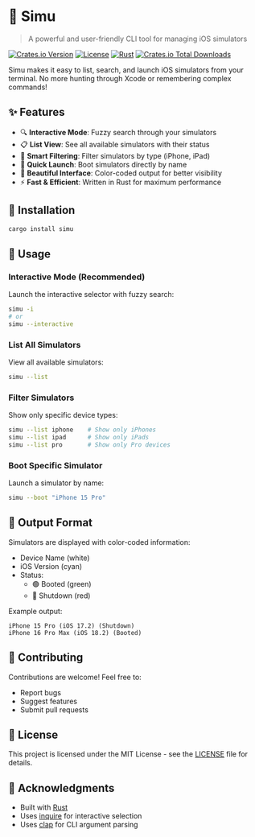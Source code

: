 # 📱 Simu

> A powerful and user-friendly CLI tool for managing iOS simulators

[![Crates.io Version](https://img.shields.io/crates/v/simu)](https://crates.io/crates/simu)
[![License](https://img.shields.io/badge/license-MIT-blue.svg)](LICENSE)
[![Rust](https://img.shields.io/badge/rust-1.70%2B-orange.svg)](https://www.rust-lang.org)
[![Crates.io Total Downloads](https://img.shields.io/crates/d/simu)](https://crates.io/crates/simu)

Simu makes it easy to list, search, and launch iOS simulators from your terminal. No more hunting through Xcode or remembering complex commands!

## ✨ Features

- 🔍 **Interactive Mode**: Fuzzy search through your simulators
- 📋 **List View**: See all available simulators with their status
- 🎯 **Smart Filtering**: Filter simulators by type (iPhone, iPad)
- 🚀 **Quick Launch**: Boot simulators directly by name
- 🎨 **Beautiful Interface**: Color-coded output for better visibility
- ⚡️ **Fast & Efficient**: Written in Rust for maximum performance

## 🚀 Installation

```bash
cargo install simu
```

## 🎯 Usage

### Interactive Mode (Recommended)

Launch the interactive selector with fuzzy search:
```bash
simu -i
# or
simu --interactive
```

### List All Simulators

View all available simulators:
```bash
simu --list
```

### Filter Simulators

Show only specific device types:
```bash
simu --list iphone    # Show only iPhones
simu --list ipad      # Show only iPads
simu --list pro       # Show only Pro devices
```

### Boot Specific Simulator

Launch a simulator by name:
```bash
simu --boot "iPhone 15 Pro"
```

## 🎨 Output Format

Simulators are displayed with color-coded information:
- Device Name (white)
- iOS Version (cyan)
- Status:
  - 🟢 Booted (green)
  - 🔴 Shutdown (red)

Example output:
```
iPhone 15 Pro (iOS 17.2) (Shutdown)
iPhone 16 Pro Max (iOS 18.2) (Booted)
```

## 🤝 Contributing

Contributions are welcome! Feel free to:
- Report bugs
- Suggest features
- Submit pull requests

## 📝 License

This project is licensed under the MIT License - see the [LICENSE](LICENSE) file for details.

## 🙏 Acknowledgments

- Built with [Rust](https://www.rust-lang.org)
- Uses [inquire](https://docs.rs/inquire) for interactive selection
- Uses [clap](https://docs.rs/clap) for CLI argument parsing

